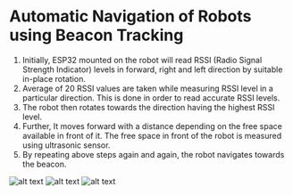 # Automatic Navigation of Robots using Beacon Tracking

1) Initially, ESP32 mounted on the robot will read RSSI
(Radio Signal Strength Indicator) levels in forward, right and
left direction by suitable in-place rotation.
2) Average of 20 RSSI values are taken while measuring
RSSI level in a particular direction. This is done in order to
read accurate RSSI levels.
3) The robot then rotates towards the direction having the
highest RSSI level.
4) Further, It moves forward with a distance depending on the
free space available in front of it. The free space in front of
the robot is measured using ultrasonic sensor.
5) By repeating above steps again and again, the robot
navigates towards the beacon.

![alt text](https://github.com/ka-raja-babu/Beacon-Tracking-for-Robot-Navigation/blob/main/Images/Beacon_Tracking%20(1).jpeg?raw=true)
![alt text](https://github.com/ka-raja-babu/Beacon-Tracking-for-Robot-Navigation/blob/main/Images/Beacon_Tracking%20(2).jpeg?raw=true)
![alt text](https://github.com/ka-raja-babu/Beacon-Tracking-for-Robot-Navigation/blob/main/Images/Beacon_Tracking%20(3).jpeg?raw=true)
